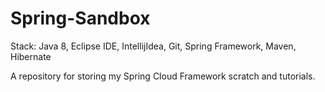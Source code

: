 # Spring-Sandbox
Stack: Java 8, Eclipse IDE, IntellijIdea, Git, Spring Framework, Maven, Hibernate

A repository for storing my Spring Cloud Framework scratch and tutorials.



